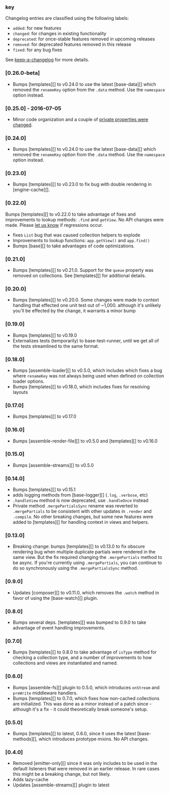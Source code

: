 ### key

Changelog entries are classified using the following labels:

- `added`: for new features
- `changed`: for changes in existing functionality
- `deprecated`: for once-stable features removed in upcoming releases
- `removed`: for deprecated features removed in this release
- `fixed`: for any bug fixes

See [keep-a-changelog][] for more details.

### [0.26.0-beta]

- Bumps [templates][] to v0.24.0 to use the latest [base-data][] which removed the `renameKey` option from the `.data` method. Use the `namespace` option instead.

### [0.25.0] - 2016-07-05

- Minor code organization and a couple of [private properties were changed](https://github.com/assemble/assemble-core/commit/5746164004647f2b7dc8883a3323922839f56958).

### [0.24.0]

- Bumps [templates][] to v0.24.0 to use the latest [base-data][] which removed the `renameKey` option from the `.data` method. Use the `namespace` option instead.

### [0.23.0]

- Bumps [templates][] to v0.23.0 to fix bug with double rendering in [engine-cache][].

### [0.22.0]

Bumps [templates][] to v0.22.0 to take advantage of fixes and improvements to lookup methods: `.find` and `getView`. No API changes were made. Please [let us know](../../issues) if regressions occur.

- fixes `List` bug that was caused collection helpers to explode
- Improvements to lookup functions: `app.getView()` and `app.find()`
- Bumps [base][] to take advantages of code optimizations.

### [0.21.0]

- Bumps [templates][] to v0.21.0. Support for the `queue` property was removed on collections. See [templates][] for additional details.

### [0.20.0]

- Bumps [templates][] to v0.20.0. Some changes were made to context handling that effected one unit test out of ~1,000. although it's unlikely you'll be effected by the change, it warrants a minor bump

### [0.19.0]

- Bumps [templates][] to v0.19.0
- Externalizes tests (temporarily) to base-test-runner, until we get all of the tests streamlined to the same format.

### [0.18.0]

- Bumps [assemble-loader][] to v0.5.0, which includes which fixes a bug where `renameKey` was not always being used when defined on collection loader options.
- Bumps [templates][] to v0.18.0, which includes fixes for resolving layouts

### [0.17.0]

- Bumps [templates][] to v0.17.0

### [0.16.0]

- Bumps [assemble-render-file][] to v0.5.0 and [templates][] to v0.16.0

### [0.15.0]

- Bumps [assemble-streams][] to v0.5.0

### [0.14.0]

- Bumps [templates][] to v0.15.1
- adds logging methods from [base-logger][] (`.log`, `.verbose`, etc)
- `.handleView` method is now deprecated, use `.handleOnce` instead
- Private method `.mergePartialsSync` rename was reverted to `.mergePartials` to be consistent with other updates in `.render` and `.compile`. No other breaking changes, but some new features were added to [templates][] for handling context in views and helpers.

### [0.13.0]

- Breaking change: bumps [templates][] to v0.13.0 to fix obscure rendering bug when multiple duplicate partials were rendered in the same view. But the fix required changing the `.mergePartials` method to be async. If you're currently using `.mergePartials`, you can continue to do so synchronously using the `.mergePartialsSync` method.

### [0.9.0]

- Updates [composer][] to v0.11.0, which removes the `.watch` method in favor of using the [base-watch][] plugin.

### [0.8.0]

- Bumps several deps. [templates][] was bumped to 0.9.0 to take advantage of event handling improvements.

### [0.7.0]

- Bumps [templates][] to 0.8.0 to take advantage of `isType` method for checking a collection type, and a number of improvements to how collections and views are instantiated and named.

### [0.6.0]

- Bumps [assemble-fs][] plugin to 0.5.0, which introduces `onStream` and `preWrite` middleware handlers.
- Bumps [templates][] to 0.7.0, which fixes how non-cached collections are initialized. This was done as a minor instead of a patch since - although it's a fix - it could theoretically break someone's setup.

### [0.5.0]

- Bumps [templates][] to latest, 0.6.0, since it uses the latest [base-methods][], which introduces prototype mixins. No API changes.

### [0.4.0]

- Removed [emitter-only][] since it was only includes to be used in the default listeners that were removed in an earlier release. In rare cases this might be a breaking change, but not likely.
- Adds lazy-cache
- Updates [assemble-streams][] plugin to latest

[keep-a-changelog]: https://github.com/olivierlacan/keep-a-changelog
